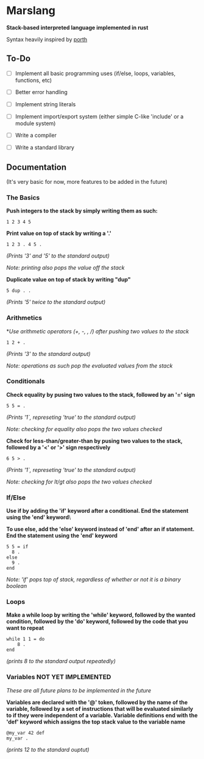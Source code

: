 # Marslang
**Stack-based interpreted language implemented in rust**

Syntax heavily inspired by [porth](https://gitlab.com/tsoding/porth)

## To-Do
- [ ] Implement all basic programming uses (if/else, loops, variables, functions, etc)
- [ ] Better error handling
- [ ] Implement string literals
- [ ] Implement import/export system (either simple C-like 'include' or a module system)
- [ ] Write a compiler
- [ ] Write a standard library


## Documentation
(It's very basic for now, more features to be added in the future)

### The Basics

**Push integers to the stack by simply writing them as such:**

```
1 2 3 4 5
```

**Print value on top of stack by writing a '.'**

```
1 2 3 . 4 5 .
```
*(Prints '3' and '5' to the standard output)*

*Note: printing also pops the value off the stack*

**Duplicate value on top of stack by writing "dup"**
```
5 dup . .
```

*(Prints '5' twice to the standard output)*

### Arithmetics

**Use arithmetic operators (+, -, *, /) after pushing two values to the stack**

```
1 2 + .
```

*(Prints '3' to the standard output)*

*Note: operations as such pop the evaluated values from the stack*

### Conditionals

**Check equality by pusing two values to the stack, followed by an '=' sign**
```
5 5 = .
```

*(Prints '1`, represeting 'true' to the standard output)*

*Note: checking for equality also pops the two values checked*

**Check for less-than/greater-than by pusing two values to the stack, followed by a '<' or '>' sign respectively**
```
6 5 > .
```
*(Prints '1`, represeting 'true' to the standard output)*

*Note: checking for lt/gt also pops the two values checked*

### If/Else

**Use if by adding the 'if' keyword after a conditional. End the statement using the 'end' keyword**\

**To use else, add the 'else' keyword instead of 'end' after an if statement. End the statement using the 'end' keyword**

```
5 5 = if
  8 .
else
  9 .
end
```
*Note: 'if' pops top of stack, regardless of whether or not it is a binary boolean*

### Loops

**Make a while loop by writing the 'while' keyword, followed by the wanted condition, followed by the 'do' keyword, followed by the code that you want to repeat**

```
while 1 1 = do
    8 .
end
```

*(prints 8 to the standard output repeatedly)*

### Variables NOT YET IMPLEMENTED

*These are all future plans to be implemented in the future*

**Variables are declared with the '@' token, followed by the name of the variable, followed by a set of instructions that will be evaluated similarly to if they were independent of a variable. Variable definitions end with the 'def' keyword which assigns the top stack value to the variable name**

```
@my_var 42 def
my_var .
```

*(prints 12 to the standard ouptut)*